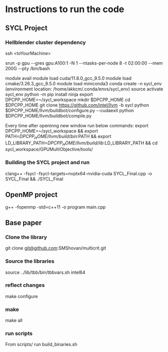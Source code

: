 # Instructions to run the code

## SYCL Project

### Hellblender cluster dependency 

ssh \<toYourMachine\>

srun -p gpu --gres gpu:A100:1 -N 1 --ntasks-per-node 8 -t 02:00:00 --mem 200G --pty /bin/bash

module avail 
module load cuda/11.8.0_gcc_9.5.0
module load cmake/3.26.3_gcc_9.5.0
module load miniconda3
conda create -n sycl_env  (environment location: /home/akkcm/.conda/envs/sycl_env)
source activate sycl_env
python -m pip install ninja
export DPCPP_HOME=~/sycl_workspace
mkdir $DPCPP_HOME
cd $DPCPP_HOME
git clone https://github.com/intel/llvm -b sycl
python $DPCPP_HOME/llvm/buildbot/configure.py --cudaexit
python $DPCPP_HOME/llvm/buildbot/compile.py

Every time after openinng new window run below commands:
export DPCPP_HOME=~/sycl_workspace && export PATH=$DPCPP_HOME/llvm/build/bin:$PATH && export LD_LIBRARY_PATH=$DPCPP_HOME/llvm/build/lib:$LD_LIBRARY_PATH && cd sycl_workspace/GPUMultiObjective/tools/


### Building the SYCL project and run
clang++ -fsycl -fsycl-targets=nvptx64-nvidia-cuda SYCL_Final.cpp -o SYCL_Final && ./SYCL_Final

## OpenMP project

g++ -fopenmp -std=c++11 -o program main.cpp

## Base paper

### Clone the library
git clone git@github.com:SMShovan/multicrit.git

### Source the libraries 
source ../lib/tbb/bin/tbbvars.sh intel64
### reflect changes
make configure
### make 
make all
### run scripts
From scripts/ 
run build_binaries.sh

